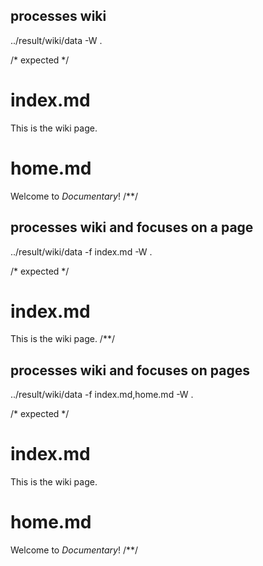 ## processes wiki
../result/wiki/data -W .

/* expected */
# index.md

This is the wiki page.

# home.md

Welcome to _Documentary_!
/**/

## processes wiki and focuses on a page
../result/wiki/data -f index.md -W .

/* expected */
# index.md

This is the wiki page.
/**/

## processes wiki and focuses on pages
../result/wiki/data -f index.md,home.md -W .

/* expected */
# index.md

This is the wiki page.

# home.md

Welcome to _Documentary_!
/**/